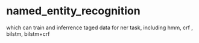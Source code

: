 # named_entity_recognition
which can train and inferrence taged data for ner task, including hmm, crf , bilstm, bilstm+crf
